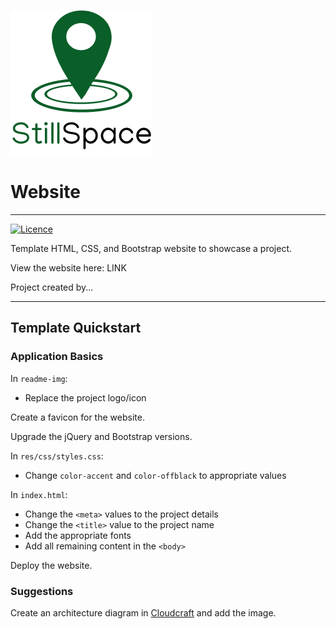 ![StillSpace Logo](./readme-img/icon.png)

# Website
___

[![Licence](
    https://img.shields.io/github/license/pennapps2019/pennapps2019.github.io)](
        https://github.com/pennapps2019/pennapps2019.github.io
)

Template HTML, CSS, and Bootstrap website to showcase a project.

View the website here: LINK

Project created by...

___

## Template Quickstart

### Application Basics

In `readme-img`:
* Replace the project logo/icon

Create a favicon for the website.

Upgrade the jQuery and Bootstrap versions.

In `res/css/styles.css`:
* Change `color-accent` and `color-offblack` to appropriate values

In `index.html`:
* Change the `<meta>` values to the project details
* Change the `<title>` value to the project name
* Add the appropriate fonts
* Add all remaining content in the `<body>`

Deploy the website.

### Suggestions

Create an architecture diagram in [Cloudcraft](https://cloudcraft.co/) and add the image.